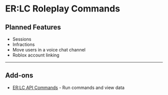 # ER:LC Roleplay Commands

## Planned Features

* Sessions
* Infractions
* Move users in a voice chat channel
* Roblox account linking

***

## Add-ons
* [ER:LC API Commands](../in-development/erlc-api-commands/) - Run commands and view data
